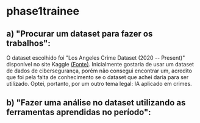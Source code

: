 # phase1trainee

## a) "Procurar um dataset para fazer os trabalhos":
O dataset escolhido foi "Los Angeles Crime Dataset (2020 -- Present)" disponível no site Kaggle [(Fonte)](https://www.kaggle.com/datasets/nathaniellybrand/los-angeles-crime-dataset-2020-present?resource=download). Inicialmente gostaria de usar um dataset de dados de cibersegurança, porém não consegui encontrar um, acredito que foi pela falta de conhecimento se o dataset que achei daria para ser utilizado.
Optei, portanto, por um outro tema legal: IA aplicado em crimes.

## b) "Fazer uma análise no dataset utilizando as ferramentas aprendidas no período":
